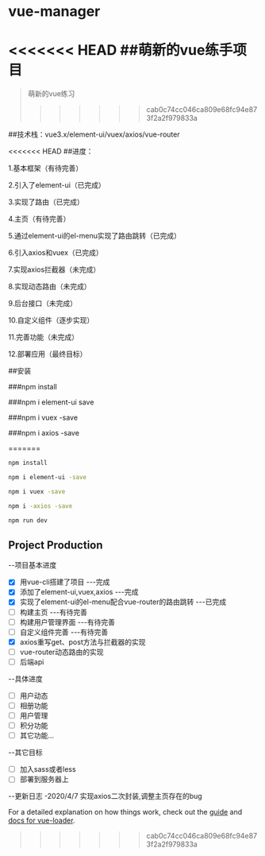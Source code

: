 # vue-manager

<<<<<<< HEAD
##萌新的vue练手项目
=======
> 萌新的vue练习
>>>>>>> cab0c74cc046ca809e68fc94e873f2a2f979833a

##技术栈：vue3.x/element-ui/vuex/axios/vue-router

<<<<<<< HEAD
##进度：

1.基本框架（有待完善）

2.引入了element-ui（已完成）

3.实现了路由（已完成）

4.主页（有待完善）

5.通过element-ui的el-menu实现了路由跳转（已完成）

6.引入axios和vuex（已完成）

7.实现axios拦截器（未完成）

8.实现动态路由（未完成）

9.后台接口（未完成）

10.自定义组件（逐步实现）

11.完善功能（未完成）

12.部署应用（最终目标）


##安装

###npm install

###npm i element-ui save

###npm i vuex -save

###npm i axios -save


=======
``` bash
npm install

npm i element-ui -save

npm i vuex -save

npm i -axios -save

npm run dev
```

## Project Production

--项目基本进度
- [x] 用vue-cli搭建了项目  ---完成
- [x] 添加了element-ui,vuex,axios  ---完成
- [x] 实现了element-ui的el-menu配合vue-router的路由跳转  ---已完成
- [ ] 构建主页  ---有待完善
- [ ] 构建用户管理界面  ---有待完善
- [ ] 自定义组件完善  ---有待完善
- [x] axios重写get、post方法与拦截器的实现
- [ ] vue-router动态路由的实现
- [ ] 后端api

--具体进度
- [ ] 用户动态
- [ ] 相册功能
- [ ] 用户管理
- [ ] 积分功能
- [ ] 其它功能...

--其它目标
- [ ] 加入sass或者less
- [ ] 部署到服务器上

--更新日志
-2020/4/7 实现axios二次封装,调整主页存在的bug


For a detailed explanation on how things work, check out the [guide](http://vuejs-templates.github.io/webpack/) and [docs for vue-loader](http://vuejs.github.io/vue-loader).
>>>>>>> cab0c74cc046ca809e68fc94e873f2a2f979833a
